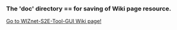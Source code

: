 ### The 'doc' directory == for saving of Wiki page resource.

[Go to WIZnet-S2E-Tool-GUI Wiki page!](https://github.com/Wiznet/WIZnet-S2E-Tool-GUI/wiki)

